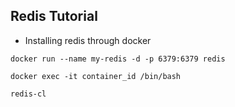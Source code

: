 ## Redis Tutorial

- Installing redis through docker

```shell
docker run --name my-redis -d -p 6379:6379 redis
```

```shell
docker exec -it container_id /bin/bash
```

```shell
redis-cl
```

